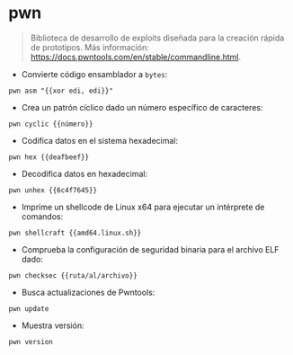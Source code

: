 # pwn

> Biblioteca de desarrollo de exploits diseñada para la creación rápida de prototipos.
> Más información: <https://docs.pwntools.com/en/stable/commandline.html>.

- Convierte código ensamblador a `bytes`:

`pwn asm "{{xor edi, edi}}"`

- Crea un patrón cíclico dado un número específico de caracteres:

`pwn cyclic {{número}}`

- Codifica datos en el sistema hexadecimal:

`pwn hex {{deafbeef}}`

- Decodifica datos en hexadecimal:

`pwn unhex {{6c4f7645}}`

- Imprime un shellcode de Linux x64 para ejecutar un intérprete de comandos:

`pwn shellcraft {{amd64.linux.sh}}`

- Comprueba la configuración de seguridad binaria para el archivo ELF dado:

`pwn checksec {{ruta/al/archivo}}`

- Busca actualizaciones de Pwntools:

`pwn update`

- Muestra versión:

`pwn version`
